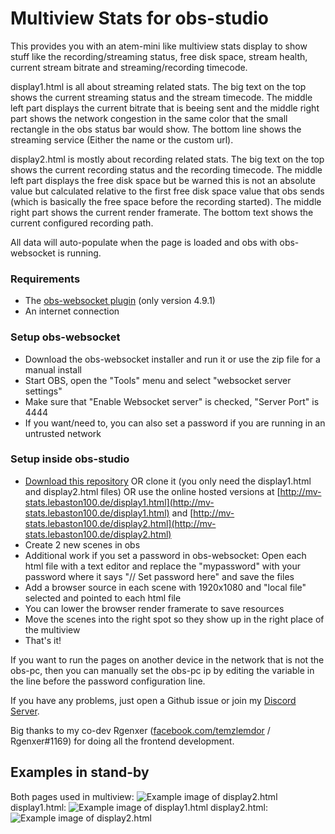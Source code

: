 
# Multiview Stats for obs-studio

This provides you with an atem-mini like multiview stats display to show stuff like the recording/streaming status, free disk space, stream health, current stream bitrate and streaming/recording timecode.

display1.html is all about streaming related stats. The big text on the top shows the current streaming status and the stream timecode. The middle left part displays the current bitrate that is beeing sent and the middle right part shows the network congestion in the same color that the small rectangle in the obs status bar would show. The bottom line shows the streaming service (Either the name or the custom url).

display2.html is mostly about recording related stats. The big text on the top shows the current recording status and the recording timecode. The middle left part displays the free disk space but be warned this is not an absolute value but calculated relative to the first free disk space value that obs sends (which is basically the free space before the recording started). The middle right part shows the current render framerate. The bottom text shows the current configured recording path.

All data will auto-populate when the page is loaded and obs with obs-websocket is running.

### Requirements
- The [obs-websocket plugin](https://github.com/Palakis/obs-websocket/releases/tag/4.9.1) (only version 4.9.1)
- An internet connection

### Setup obs-websocket
- Download the obs-websocket installer and run it or use the zip file for a manual install
- Start OBS, open the "Tools" menu and select "websocket server settings"
- Make sure that "Enable Websocket server" is checked, "Server Port" is 4444
- If you want/need to, you can also set a password if you are running in an untrusted network

### Setup inside obs-studio
- [Download this repository](https://github.com/lebaston100/mv-stats-for-obs/archive/master.zip) OR clone it (you only need the display1.html and display2.html files) OR use the online hosted versions at [http://mv-stats.lebaston100.de/display1.html](http://mv-stats.lebaston100.de/display1.html) and [http://mv-stats.lebaston100.de/display2.html](http://mv-stats.lebaston100.de/display2.html)
- Create 2 new scenes in obs
- Additional work if you set a password in obs-websocket: Open each html file with a text editor and replace the "mypassword" with your password where it says "// Set password here" and save the files
- Add a browser source in each scene with 1920x1080 and "local file" selected and pointed to each html file
- You can lower the browser render framerate to save resources
- Move the scenes into the right spot so they show up in the right place of the multiview
- That's it!

If you want to run the pages on another device in the network that is not the obs-pc, then you can manually set the obs-pc ip by editing the variable in the line before the password configuration line.

If you have any problems, just open a Github issue or join my [Discord Server](https://discord.gg/PCYQJwX).

Big thanks to my co-dev Rgenxer ([facebook.com/temzlemdor](https://www.facebook.com/temzlemdor) / Rgenxer#1169) for doing all the frontend development.

## Examples in stand-by
Both pages used in multiview:
![Example image of display2.html](https://cdn.lebaston100.de/git/amv/display3.png)
display1.html:
![Example image of display1.html](https://cdn.lebaston100.de/git/amv/display1.png)
display2.html:
![Example image of display2.html](https://cdn.lebaston100.de/git/amv/display2.png)